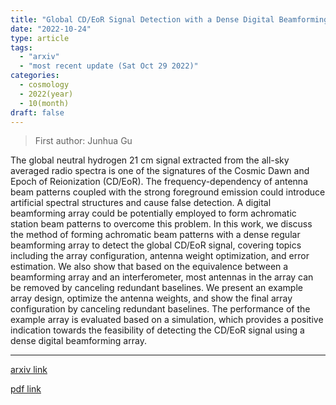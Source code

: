 ```yaml
---
title: "Global CD/EoR Signal Detection with a Dense Digital Beamforming Array and Beyond"
date: "2022-10-24"
type: article
tags:
  - "arxiv"
  - "most recent update (Sat Oct 29 2022)"
categories:
  - cosmology
  - 2022(year)
  - 10(month)
draft: false
---
```


> First author: Junhua Gu

 The global neutral hydrogen 21 cm signal extracted from the all-sky averaged
radio spectra is one of the signatures of the Cosmic Dawn and Epoch of
Reionization (CD/EoR). The frequency-dependency of antenna beam patterns
coupled with the strong foreground emission could introduce artificial spectral
structures and cause false detection. A digital beamforming array could be
potentially employed to form achromatic station beam patterns to overcome this
problem. In this work, we discuss the method of forming achromatic beam
patterns with a dense regular beamforming array to detect the global CD/EoR
signal, covering topics including the array configuration, antenna weight
optimization, and error estimation. We also show that based on the equivalence
between a beamforming array and an interferometer, most antennas in the array
can be removed by canceling redundant baselines. We present an example array
design, optimize the antenna weights, and show the final array configuration by
canceling redundant baselines. The performance of the example array is
evaluated based on a simulation, which provides a positive indication towards
the feasibility of detecting the CD/EoR signal using a dense digital
beamforming array.

---
[arxiv link](http://arxiv.org/abs/2210.13483v1)

[pdf link](http://arxiv.org/pdf/2210.13483v1)